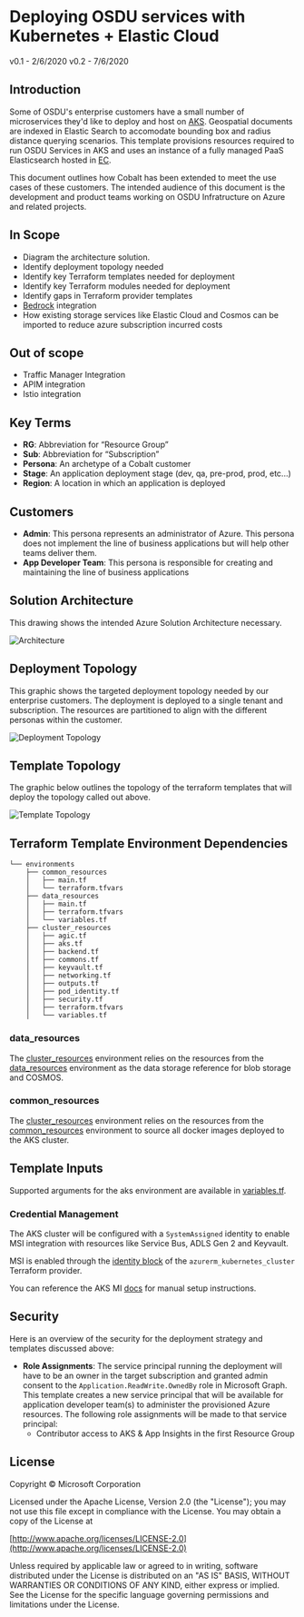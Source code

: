 # Deploying OSDU services with Kubernetes + Elastic Cloud

v0.1 - 2/6/2020
v0.2 - 7/6/2020

## Introduction

Some of OSDU's enterprise customers have a small number of microservices they'd like to deploy and host on [AKS](https://docs.microsoft.com/en-us/azure/aks/). Geospatial documents are indexed in Elastic Search to accomodate bounding box and radius distance querying scenarios. This template provisions resources required to run OSDU Services in AKS and uses an instance of a fully managed PaaS Elasticsearch hosted in [EC](https://www.elastic.co/cloud/).

This document outlines how Cobalt has been extended to meet the use cases of these customers. The intended audience of this document is the development and product teams working on OSDU Infratructure on Azure and related projects.

## In Scope

- Diagram the architecture solution.
- Identify deployment topology needed
- Identify key Terraform templates needed for deployment
- Identify key Terraform modules needed for deployment
- Identify gaps in Terraform provider templates
- [Bedrock](https://github.com/microsoft/bedrock) integration
- How existing storage services like Elastic Cloud and Cosmos can be imported to reduce azure subscription incurred costs

## Out of scope

- Traffic Manager Integration
- APIM integration
- Istio integration

## Key Terms
- **RG**: Abbreviation for “Resource Group”
- **Sub**: Abbreviation for “Subscription”
- **Persona**: An archetype of a Cobalt customer
- **Stage**: An application deployment stage (dev, qa, pre-prod, prod, etc...)
- **Region**: A location in which an application is deployed


## Customers
- **Admin**: This persona represents an administrator of Azure. This persona does not implement the line of business applications but will help other teams deliver them.
- **App Developer Team**: This persona is responsible for creating and maintaining the line of business applications

## Solution Architecture

This drawing shows the intended Azure Solution Architecture necessary.

![Architecture](./docs/images/architecture.png "Architecture")

## Deployment Topology

This graphic shows the targeted deployment topology needed by our enterprise customers. The deployment is deployed to a single tenant and subscription. The resources are partitioned to align with the different personas within the customer.

![Deployment Topology](docs/images/topology.png "Deployment Topology")

## Template Topology

The graphic below outlines the topology of the terraform templates that will deploy the topology called out above.

![Template Topology](docs/template.png "Template Topology")

## Terraform Template Environment Dependencies

```
└── environments
    ├── common_resources
    │   ├── main.tf
    │   └── terraform.tfvars
    ├── data_resources
    │   ├── main.tf
    │   ├── terraform.tfvars
    │   └── variables.tf
    ├── cluster_resources
    │   ├── agic.tf
    │   ├── aks.tf
    │   ├── backend.tf
    │   ├── commons.tf
    │   ├── keyvault.tf
    │   ├── networking.tf
    │   ├── outputs.tf
    │   ├── pod_identity.tf
    │   ├── security.tf
    │   ├── terraform.tfvars
    │   └── variables.tf
```
### data_resources

The [cluster_resources](../../environments/cluster_resources/variables.tf) environment relies on the resources from the [data_resources](../../environments/data_resources/variables.tf) environment as the data storage reference for blob storage and COSMOS. 

### common_resources

The [cluster_resources](../../environments/cluster_resources/variables.tf) environment relies on the resources from the [common_resources](../../environments/common_resources/variables.tf) environment to source all docker images deployed to the AKS cluster.

## Template Inputs
Supported arguments for the aks environment are available in [variables.tf](../../environments/cluster_resources/variables.tf).

### Credential Management

The AKS cluster will be configured with a `SystemAssigned` identity to enable MSI integration with resources like Service Bus, ADLS Gen 2 and Keyvault. 

MSI is enabled through the [identity block](https://www.terraform.io/docs/providers/azurerm/r/kubernetes_cluster.html#type-2) of the `azurerm_kubernetes_cluster` Terraform provider.

You can reference the AKS MI [docs](https://docs.microsoft.com/en-us/azure/aks/use-managed-identity) for manual setup instructions.

## Security

Here is an overview of the security for the deployment strategy and templates discussed above:

- **Role Assignments**: The service principal running the deployment will have to be an owner in the target subscription and granted admin consent to the `Application.ReadWrite.OwnedBy` role in Microsoft Graph. This template creates a new service principal that will be available for application developer team(s) to administer the provisioned Azure resources. The following role assignments will be made to that service principal:
  - Contributor access to AKS & App Insights in the first Resource Group


## License
Copyright © Microsoft Corporation

Licensed under the Apache License, Version 2.0 (the "License");
you may not use this file except in compliance with the License.
You may obtain a copy of the License at 

[http://www.apache.org/licenses/LICENSE-2.0](http://www.apache.org/licenses/LICENSE-2.0)

Unless required by applicable law or agreed to in writing, software
distributed under the License is distributed on an "AS IS" BASIS,
WITHOUT WARRANTIES OR CONDITIONS OF ANY KIND, either express or implied.
See the License for the specific language governing permissions and
limitations under the License.